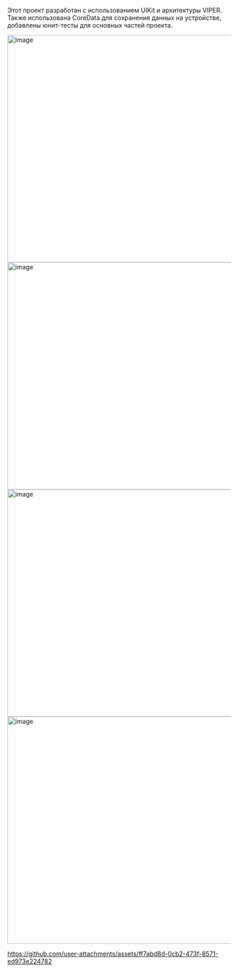 Этот проект разработан с использованием UIKit и архитектуры VIPER. 
Также использована CoreData для сохранения данных на устройстве, добавлены юнит-тесты для основных частей проекта.

<img width="513" alt="image" src="https://github.com/user-attachments/assets/65bb9edf-b566-46cb-8019-e58639a991e5" />
<img width="513" alt="image" src="https://github.com/user-attachments/assets/48742c96-5ae8-4d05-914e-2d1601d91277" />
<img width="513" alt="image" src="https://github.com/user-attachments/assets/2d138fed-1076-4b13-a51b-02c73bb14109" />
<img width="513" alt="image" src="https://github.com/user-attachments/assets/eef7c89a-b68f-4aea-b4c5-f16278ee8c9e" />



https://github.com/user-attachments/assets/ff7abd8d-0cb2-473f-8571-ed973e224782

